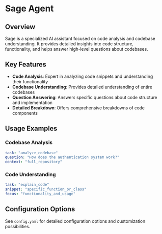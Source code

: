 # Sage Agent

## Overview
Sage is a specialized AI assistant focused on code analysis and codebase understanding. It provides detailed insights into code structure, functionality, and helps answer high-level questions about codebases.

## Key Features
- **Code Analysis**: Expert in analyzing code snippets and understanding their functionality
- **Codebase Understanding**: Provides detailed understanding of entire codebases
- **Question Answering**: Answers specific questions about code structure and implementation
- **Detailed Breakdown**: Offers comprehensive breakdowns of code components

## Usage Examples

### Codebase Analysis
```yaml
task: "analyze_codebase"
question: "How does the authentication system work?"
context: "full_repository"
```

### Code Understanding
```yaml
task: "explain_code"
snippet: "specific_function_or_class"
focus: "functionality_and_usage"
```

## Configuration Options
See `config.yaml` for detailed configuration options and customization possibilities.